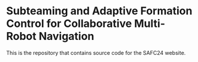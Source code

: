 # Subteaming and Adaptive Formation Control for Collaborative Multi-Robot Navigation

This is the repository that contains source code for the SAFC24 website.
